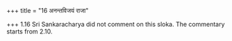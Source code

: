 +++
title = "16 अनन्तविजयं राजा"

+++
1.16 Sri Sankaracharya did not comment on this sloka. The commentary
starts from 2.10.  
  
